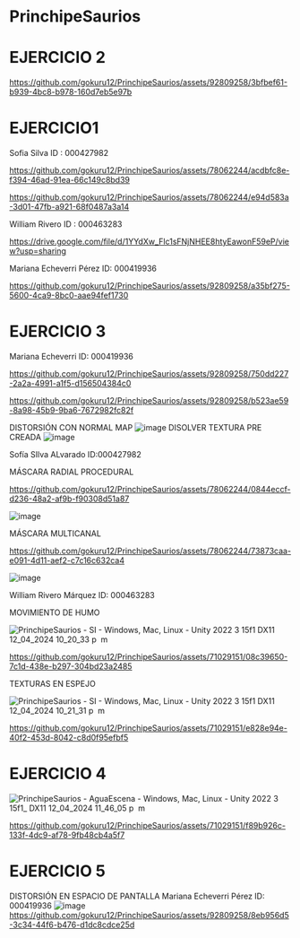 # PrinchipeSaurios

# EJERCICIO 2

https://github.com/gokuru12/PrinchipeSaurios/assets/92809258/3bfbef61-b939-4bc8-b978-160d7eb5e97b


# EJERCICIO1
Sofia Silva ID : 000427982


https://github.com/gokuru12/PrinchipeSaurios/assets/78062244/acdbfc8e-f394-46ad-91ea-66c149c8bd39


https://github.com/gokuru12/PrinchipeSaurios/assets/78062244/e94d583a-3d01-47fb-a921-68f0487a3a14


William Rivero ID : 000463283

https://drive.google.com/file/d/1YYdXw_Flc1sFNjNHEE8htyEawonF59eP/view?usp=sharing

Mariana Echeverri Pérez ID: 000419936

https://github.com/gokuru12/PrinchipeSaurios/assets/92809258/a35bf275-5600-4ca9-8bc0-aae94fef1730

# EJERCICIO 3
Mariana Echeverri ID: 000419936


https://github.com/gokuru12/PrinchipeSaurios/assets/92809258/750dd227-2a2a-4991-a1f5-d156504384c0


https://github.com/gokuru12/PrinchipeSaurios/assets/92809258/b523ae59-8a98-45b9-9ba6-7672982fc82f



DISTORSIÓN CON NORMAL MAP
![image](https://github.com/gokuru12/PrinchipeSaurios/assets/92809258/d1ff8787-80fd-481e-bd33-cf25d875e454)
DISOLVER TEXTURA PRE CREADA
![image](https://github.com/gokuru12/PrinchipeSaurios/assets/92809258/b5d7b433-493a-45fa-a455-4b65df229c28)




Sofía SIlva ALvarado ID:000427982

MÁSCARA RADIAL PROCEDURAL

https://github.com/gokuru12/PrinchipeSaurios/assets/78062244/0844eccf-d236-48a2-af9b-f90308d51a87

![image](https://github.com/gokuru12/PrinchipeSaurios/assets/78062244/3b8fc4bf-380d-49ce-8862-447007a23bf5)

MÁSCARA MULTICANAL

https://github.com/gokuru12/PrinchipeSaurios/assets/78062244/73873caa-e091-4d11-aef2-c7c16c632ca4

![image](https://github.com/gokuru12/PrinchipeSaurios/assets/78062244/5cd0aa3a-d519-4c58-8030-0955011a562c)


William Rivero Márquez ID: 000463283

MOVIMIENTO DE HUMO

![PrinchipeSaurios - SI - Windows, Mac, Linux - Unity 2022 3 15f1 _DX11_ 12_04_2024 10_20_33 p  m](https://github.com/gokuru12/PrinchipeSaurios/assets/71029151/36ce0e91-2e93-45bf-b25b-323502e3d9bf)


https://github.com/gokuru12/PrinchipeSaurios/assets/71029151/08c39650-7c1d-438e-b297-304bd23a2485


TEXTURAS EN ESPEJO

![PrinchipeSaurios - SI - Windows, Mac, Linux - Unity 2022 3 15f1 _DX11_ 12_04_2024 10_21_31 p  m](https://github.com/gokuru12/PrinchipeSaurios/assets/71029151/b2d9a519-139c-4b6e-9561-d5ff9ef3cf36)



https://github.com/gokuru12/PrinchipeSaurios/assets/71029151/e828e94e-40f2-453d-8042-c8d0f95efbf5



# EJERCICIO 4


![PrinchipeSaurios - AguaEscena - Windows, Mac, Linux - Unity 2022 3 15f1_ _DX11_ 12_04_2024 11_46_05 p  m](https://github.com/gokuru12/PrinchipeSaurios/assets/71029151/446e15ec-b661-4d19-b97d-086e5711889f)


https://github.com/gokuru12/PrinchipeSaurios/assets/71029151/f89b926c-133f-4dc9-af78-9fb48cb4a5f7



# EJERCICIO 5 

DISTORSIÓN EN ESPACIO DE PANTALLA
Mariana Echeverri Pérez ID: 000419936
![image](https://github.com/gokuru12/PrinchipeSaurios/assets/92809258/6d9f0bc8-94bf-4c27-82c3-995bfeb4d91e)
https://github.com/gokuru12/PrinchipeSaurios/assets/92809258/8eb956d5-3c34-44f6-b476-d1dc8cdce25d


